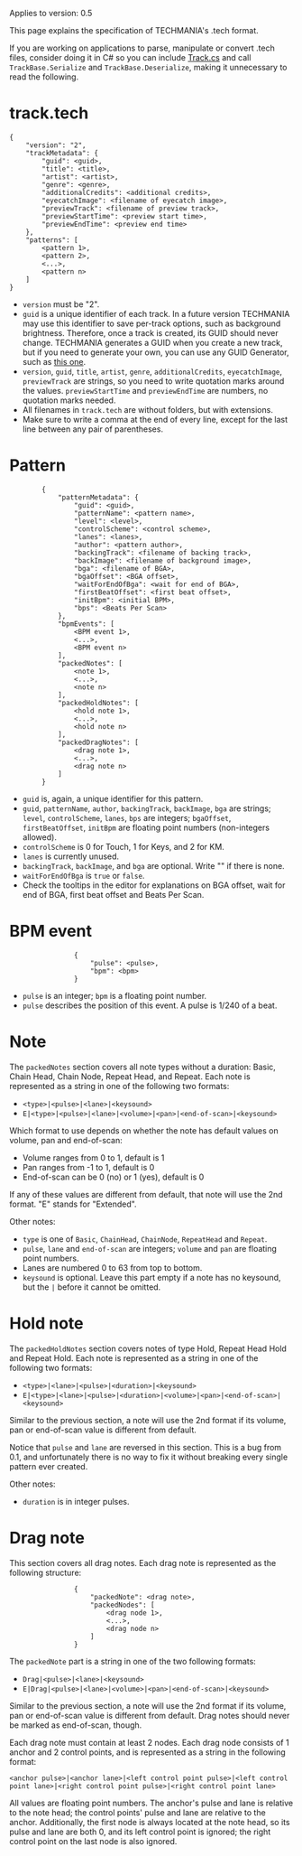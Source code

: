 Applies to version: 0.5

This page explains the specification of TECHMANIA's .tech format.

If you are working on applications to parse, manipulate or convert .tech files, consider doing it in C# so you can include [Track.cs](https://github.com/techmania-team/techmania/blob/master/TECHMANIA/Assets/Scripts/Serializable/Track.cs) and call `TrackBase.Serialize` and `TrackBase.Deserialize`, making it unnecessary to read the following.

# track.tech
```
{
	"version": "2",
	"trackMetadata": {
		"guid": <guid>,
		"title": <title>,
		"artist": <artist>,
		"genre": <genre>,
		"additionalCredits": <additional credits>,
		"eyecatchImage": <filename of eyecatch image>,
		"previewTrack": <filename of preview track>,
		"previewStartTime": <preview start time>,
		"previewEndTime": <preview end time>
	},
	"patterns": [
		<pattern 1>,
		<pattern 2>,
		<...>,
		<pattern n>
	]
}
```

* `version` must be "2".
* `guid` is a unique identifier of each track. In a future version TECHMANIA may use this identifier to save per-track options, such as background brightness. Therefore, once a track is created, its GUID should never change. TECHMANIA generates a GUID when you create a new track, but if you need to generate your own, you can use any GUID Generator, such as [this one](https://www.guidgenerator.com/online-guid-generator.aspx).
* `version`, `guid`, `title`, `artist`, `genre`, `additionalCredits`, `eyecatchImage`, `previewTrack` are strings, so you need to write quotation marks around the values. `previewStartTime` and `previewEndTime` are numbers, no quotation marks needed.
* All filenames in `track.tech` are without folders, but with extensions.
* Make sure to write a comma at the end of every line, except for the last line between any pair of parentheses.

# Pattern
```
		{
			"patternMetadata": {
				"guid": <guid>,
				"patternName": <pattern name>,
				"level": <level>,
				"controlScheme": <control scheme>,
				"lanes": <lanes>,
				"author": <pattern author>,
				"backingTrack": <filename of backing track>,
				"backImage": <filename of background image>,
				"bga": <filename of BGA>,
				"bgaOffset": <BGA offset>,
				"waitForEndOfBga": <wait for end of BGA>,
				"firstBeatOffset": <first beat offset>,
				"initBpm": <initial BPM>,
				"bps": <Beats Per Scan>
			},
			"bpmEvents": [
				<BPM event 1>,
				<...>,
				<BPM event n>
			],
			"packedNotes": [
				<note 1>,
				<...>,
				<note n>
			],
			"packedHoldNotes": [
				<hold note 1>,
				<...>,
				<hold note n>
			],
			"packedDragNotes": [
				<drag note 1>,
				<...>,
				<drag note n>
			]
		}
```

* `guid` is, again, a unique identifier for this pattern.
* `guid`, `patternName`, `author`, `backingTrack`, `backImage`, `bga` are strings; `level`, `controlScheme`, `lanes`, `bps` are integers; `bgaOffset`, `firstBeatOffset`, `initBpm` are floating point numbers (non-integers allowed).
* `controlScheme` is 0 for Touch, 1 for Keys, and 2 for KM.
* `lanes` is currently unused.
* `backingTrack`, `backImage`, and `bga` are optional. Write "" if there is none.
* `waitForEndOfBga` is `true` or `false`.
* Check the tooltips in the editor for explanations on BGA offset, wait for end of BGA, first beat offset and Beats Per Scan.

# BPM event

```
				{
					"pulse": <pulse>,
					"bpm": <bpm>
				}
```

* `pulse` is an integer; `bpm` is a floating point number.
* `pulse` describes the position of this event. A pulse is 1/240 of a beat.

# Note

The `packedNotes` section covers all note types without a duration: Basic, Chain Head, Chain Node, Repeat Head, and Repeat. Each note is represented as a string in one of the following two formats:
* `<type>|<pulse>|<lane>|<keysound>`
* `E|<type>|<pulse>|<lane>|<volume>|<pan>|<end-of-scan>|<keysound>`

Which format to use depends on whether the note has default values on volume, pan and end-of-scan:
* Volume ranges from 0 to 1, default is 1
* Pan ranges from -1 to 1, default is 0
* End-of-scan can be 0 (no) or 1 (yes), default is 0

If any of these values are different from default, that note will use the 2nd format. "E" stands for "Extended".

Other notes:
* `type` is one of `Basic`, `ChainHead`, `ChainNode`, `RepeatHead` and `Repeat`.
* `pulse`, `lane` and `end-of-scan` are integers; `volume` and `pan` are floating point numbers.
* Lanes are numbered 0 to 63 from top to bottom.
* `keysound` is optional. Leave this part empty if a note has no keysound, but the `|` before it cannot be omitted.

# Hold note

The `packedHoldNotes` section covers notes of type Hold, Repeat Head Hold and Repeat Hold. Each note is represented as a string in one of the following two formats:
* `<type>|<lane>|<pulse>|<duration>|<keysound>`
* `E|<type>|<lane>|<pulse>|<duration>|<volume>|<pan>|<end-of-scan>|<keysound>`

Similar to the previous section, a note will use the 2nd format if its volume, pan or end-of-scan value is different from default.

Notice that `pulse` and `lane` are reversed in this section. This is a bug from 0.1, and unfortunately there is no way to fix it without breaking every single pattern ever created.

Other notes:
* `duration` is in integer pulses.

# Drag note

This section covers all drag notes. Each drag note is represented as the following structure:

```
				{
					"packedNote": <drag note>,
					"packedNodes": [
						<drag node 1>,
						<...>,
						<drag node n>
					]
				}
```

The `packedNote` part is a string in one of the two following formats:
* `Drag|<pulse>|<lane>|<keysound>`
* `E|Drag|<pulse>|<lane>|<volume>|<pan>|<end-of-scan>|<keysound>`

Similar to the previous section, a note will use the 2nd format if its volume, pan or end-of-scan value is different from default. Drag notes should never be marked as end-of-scan, though.

Each drag note must contain at least 2 nodes. Each drag node consists of 1 anchor and 2 control points, and is represented as a string in the following format:

`<anchor pulse>|<anchor lane>|<left control point pulse>|<left control point lane>|<right control point pulse>|<right control point lane>`

All values are floating point numbers. The anchor's pulse and lane is relative to the note head; the control points' pulse and lane are relative to the anchor. Additionally, the first node is always located at the note head, so its pulse and lane are both 0, and its left control point is ignored; the right control point on the last node is also ignored.
